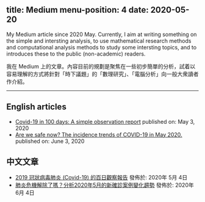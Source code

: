 
title: Medium
menu-position: 4
date: 2020-05-20
---

My Medium article since 2020 May. Currently, I aim at writing something on the simple and intersting analysis, to use mathematical research methods and computational analysis methods to study some intersting topics, and to introduces these to the public (non-academic) readers. 

我在 Medium 上的文章。內容目前的規劃是聚焦在一些初步簡單的分析，試着以容易理解的方式將針對「時下議題」的「數理研究」、「電腦分析」向一般大衆讀者作介紹。

---

## English articles
- <a href="https://medium.com/@wcchin.88/covid-19-in-100-days-a-simple-observation-report-677348ab5d00" target="_blank">Covid-19 in 100 days: A simple observation report</a>
  published on: May 3, 2020
- <a href="https://medium.com/@wcchin.88/are-we-safe-now-the-incidence-trends-of-covid-19-in-may-2020-b0ae20cd123b" target="_blank">Are we safe now? The incidence trends of COVID-19 in May 2020.</a>
  published on: June 3, 2020

## 中文文章 
- <a href="https://medium.com/@wcchin.88/2019-%E5%86%A0%E7%8B%80%E7%97%85%E6%AF%92%E8%82%BA%E7%82%8E-covid-19-%E7%9A%84%E7%99%BE%E6%97%A5%E8%A7%80%E5%AF%9F%E5%A0%B1%E5%91%8A-6c52cec1fa9a" target="_blank">2019 冠狀病毒肺炎 (Covid-19) 的百日觀察報告</a>
  發佈於: 2020年 5月 4日
- <a href="https://medium.com/@wcchin.88/%E8%82%BA%E7%82%8E%E5%8D%B1%E6%A9%9F%E8%A7%A3%E9%99%A4%E4%BA%86%E5%97%8E-%E5%88%86%E6%9E%902020%E5%B9%B45%E6%9C%88%E7%9A%84%E6%96%B0%E7%A2%BA%E8%A8%BA%E6%A1%88%E4%BE%8B%E8%AE%8A%E5%8C%96%E8%B6%A8%E5%8B%A2-84973aa99be4" target="_blank">肺炎危機解除了嗎？分析2020年5月的新確診案例變化趨勢</a>
  發佈於: 2020年 6月 4日
		
